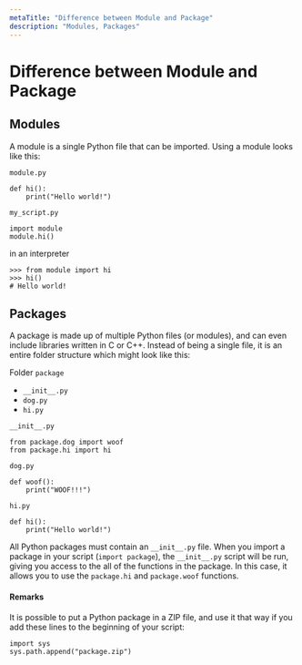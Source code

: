 ```yaml
---
metaTitle: "Difference between Module and Package"
description: "Modules, Packages"
---
```


# Difference between Module and Package



## Modules


A module is a single Python file that can be imported. Using a module looks like this:

`module.py`

```
def hi():
    print("Hello world!")

```

`my_script.py`

```
import module
module.hi()

```

in an interpreter

```
>>> from module import hi
>>> hi()
# Hello world!

```



## Packages


A package is made up of multiple Python files (or modules), and can even include libraries written in C or C++. Instead of being a single file, it is an entire folder structure which might look like this:

Folder `package`

- `__init__.py`
- `dog.py`
- `hi.py`

`__init__.py`

```
from package.dog import woof
from package.hi import hi

```

`dog.py`

```
def woof():
    print("WOOF!!!")

```

`hi.py`

```
def hi():
    print("Hello world!")

```

All Python packages must contain an `__init__.py` file. When you import a package in your script (`import package`), the `__init__.py` script will be run, giving you access to the all of the functions in the package. In this case, it allows you to use the `package.hi` and `package.woof` functions.



#### Remarks


It is possible to put a Python package in a ZIP file, and use it that way if you add these lines to the beginning of your script:

```
import sys
sys.path.append("package.zip")

```

